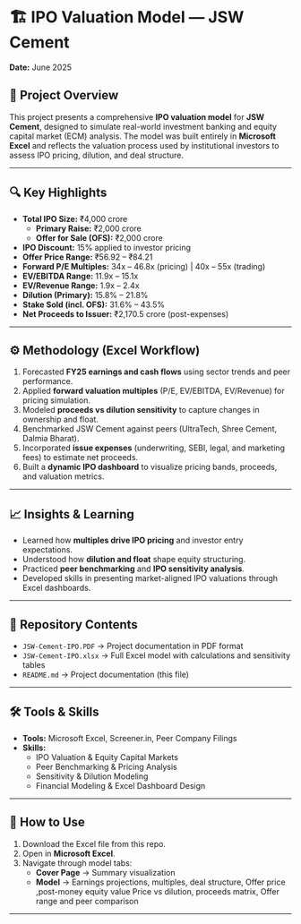 # 🏗️ IPO Valuation Model — JSW Cement  
**Date:** June 2025  

## 📝 Project Overview  
This project presents a comprehensive **IPO valuation model** for **JSW Cement**, designed to simulate real-world investment banking and equity capital market (ECM) analysis. The model was built entirely in **Microsoft Excel** and reflects the valuation process used by institutional investors to assess IPO pricing, dilution, and deal structure.  

---

## 🔍 Key Highlights  
- **Total IPO Size:** ₹4,000 crore  
  - **Primary Raise:** ₹2,000 crore  
  - **Offer for Sale (OFS):** ₹2,000 crore  
- **IPO Discount:** 15% applied to investor pricing  
- **Offer Price Range:** ₹56.92 – ₹84.21  
- **Forward P/E Multiples:** 34x – 46.8x (pricing) | 40x – 55x (trading)  
- **EV/EBITDA Range:** 11.9x – 15.1x  
- **EV/Revenue Range:** 1.9x – 2.4x  
- **Dilution (Primary):** 15.8% – 21.8%  
- **Stake Sold (incl. OFS):** 31.6% – 43.5%  
- **Net Proceeds to Issuer:** ₹2,170.5 crore (post-expenses)  

---

## ⚙️ Methodology (Excel Workflow)  
1. Forecasted **FY25 earnings and cash flows** using sector trends and peer performance.  
2. Applied **forward valuation multiples** (P/E, EV/EBITDA, EV/Revenue) for pricing simulation.  
3. Modeled **proceeds vs dilution sensitivity** to capture changes in ownership and float.  
4. Benchmarked JSW Cement against peers (UltraTech, Shree Cement, Dalmia Bharat).  
5. Incorporated **issue expenses** (underwriting, SEBI, legal, and marketing fees) to estimate net proceeds.  
6. Built a **dynamic IPO dashboard** to visualize pricing bands, proceeds, and valuation metrics.  

---

## 📈 Insights & Learning  
- Learned how **multiples drive IPO pricing** and investor entry expectations.  
- Understood how **dilution and float** shape equity structuring.  
- Practiced **peer benchmarking** and **IPO sensitivity analysis**.  
- Developed skills in presenting market-aligned IPO valuations through Excel dashboards.  

---

## 📂 Repository Contents  
- `JSW-Cement-IPO.PDF` → Project documentation in PDF format
- `JSW-Cement-IPO.xlsx` → Full Excel model with calculations and sensitivity tables  
- `README.md` → Project documentation (this file)  

---

## 🛠 Tools & Skills  
- **Tools:** Microsoft Excel, Screener.in, Peer Company Filings  
- **Skills:**  
  - IPO Valuation & Equity Capital Markets  
  - Peer Benchmarking & Pricing Analysis  
  - Sensitivity & Dilution Modeling  
  - Financial Modeling & Excel Dashboard Design  

---

## 🚀 How to Use  
1. Download the Excel file from this repo.  
2. Open in **Microsoft Excel**.  
3. Navigate through model tabs:     
   - **Cover Page** → Summary visualization
   - **Model** → Earnings projections, multiples, deal structure, Offer price ,post-money equity value Price vs dilution, proceeds matrix, Offer range and peer comparison
   
---
